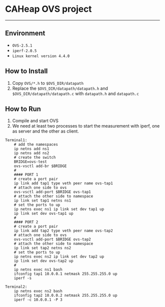 # CAHeap OVS project
***
## Environment
- `OVS-2.5.1` 
- `iperf-2.0.5`
- `Linux kernel version 4.4.0`

## How to Install
1. Copy `OVS/*.h` to `$OVS_DIR/datapath`
2. Replace the `$OVS_DIR/datapath/datapath.h` and `$OVS_DIR/datapath/datapath.c` with `datapath.h` and `datapath.c`

## How to Run
1. Compile and start OVS
2. We need at least two processes to start the measurement with iperf, one as server and the other as client.

```
Terminal1:
    # add the namespaces
    ip netns add ns1
    ip netns add ns2
    # create the switch
    BRIDGE=ovs-test
    ovs-vsctl add-br $BRIDGE
    #
    #### PORT 1
    # create a port pair
    ip link add tap1 type veth peer name ovs-tap1
    # attach one side to ovs
    ovs-vsctl add-port $BRIDGE ovs-tap1 
    # attach the other side to namespace
    ip link set tap1 netns ns1
    # set the ports to up
    ip netns exec ns1 ip link set dev tap1 up
    ip link set dev ovs-tap1 up
    #
    #### PORT 2
    # create a port pair
    ip link add tap2 type veth peer name ovs-tap2
    # attach one side to ovs
    ovs-vsctl add-port $BRIDGE ovs-tap2 
    # attach the other side to namespace
    ip link set tap2 netns ns2
    # set the ports to up
    ip netns exec ns2 ip link set dev tap2 up
    ip link set dev ovs-tap2 up
    #
    ip netns exec ns1 bash
    ifconfig tap1 10.0.0.1 netmask 255.255.255.0 up
    iperf -s

Terminal2:
    ip netns exec ns2 bash
    ifconfig tap2 10.0.0.2 netmask 255.255.255.0 up
    iperf -c 10.0.0.1 -P 3
```
